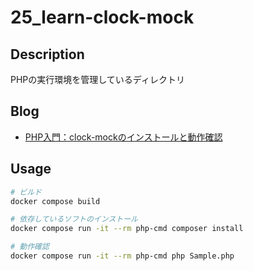 # 25_learn-clock-mock

## Description

PHPの実行環境を管理しているディレクトリ

## Blog

- [PHP入門：clock-mockのインストールと動作確認](https://yossi-note.com/installing_clock-mock_and_checking_its_operation/)

## Usage

```sh
# ビルド
docker compose build

# 依存しているソフトのインストール
docker compose run -it --rm php-cmd composer install

# 動作確認
docker compose run -it --rm php-cmd php Sample.php
```
